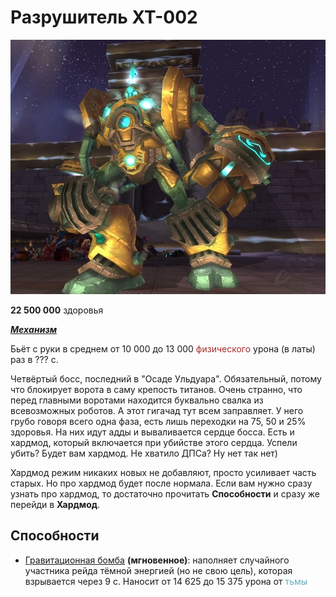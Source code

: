# Разрушитель XT-002 #

![Gigachad](/img/разрушитель/1_xt-002-deconstructor.jpg)

**22 500 000** здоровья

<em><u><b>Механизм</b></u></em>

Бьёт с руки в среднем от 10 000 до 13 000 <span style = "color:brown"> физического </span> урона (в латы) раз в ??? с.

Четвёртый босс, последний в "Осаде Ульдуара". Обязательный, потому что блокирует ворота в саму крепость титанов. Очень странно, что перед главными воротами находится буквально свалка из всевозможных роботов. А этот гигачад тут всем заправляет. У него грубо говоря всего одна фаза, есть лишь переходки на 75, 50 и 25% здоровья. На них идут адды и вываливается сердце босса. Есть и хардмод, который включается при убийстве этого сердца. Успели убить? Будет вам хардмод. Не хватило ДПСа? Ну нет так нет)

Хардмод режим никаких новых не добавляют, просто усиливает часть старых. Но про хардмод будет после нормала. Если вам нужно сразу узнать про хардмод, то достаточно прочитать **Способности** и сразу же перейди в **Хардмод**.

## Способности ##

 - [Гравитационная бомба](https://www.wowhead.com/wotlk/ru/spell=64234) **(мгновенное)**: наполняет случайного участника рейда тёмной энергией (но не свою цель), которая взрывается через 9 с. Наносит от 14 625 до 15 375 урона от <span style = "color:#66AABB">тьмы</span>
